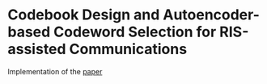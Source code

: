 # Codebook Design and Autoencoder-based Codeword Selection for RIS-assisted Communications

Implementation of the <a href="https://www.techrxiv.org/articles/preprint/Codebook_Design_for_RIS-assisted_Communications/22776533"> paper</a>


